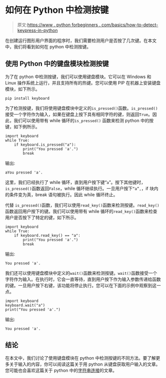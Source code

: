 # 如何在 Python 中检测按键

> 原文:[https://www . python forbeginners . com/basics/how-to-detect-keypress-in-python](https://www.pythonforbeginners.com/basics/how-to-detect-keypress-in-python)

在创建运行图形用户界面的程序时，我们需要检测用户是否按了几次键。在本文中，我们将看到如何在 python 中检测按键。

## 使用 Python 中的键盘模块检测按键

为了在 python 中检测按键，我们可以使用键盘模块。它可以在 Windows 和 Linux 操作系统上运行，并且支持所有的热键。您可以使用 PIP 在机器上安装键盘模块，如下所示。

```
pip install keyboard
```

为了检测按键，我们将使用键盘模块中定义的`is_pressed()`函数。`is_pressed()`接受一个字符作为输入，如果在键盘上按下具有相同字符的键，则返回`True`。因此，我们可以使用带有 while 循环的`is_pressed()` 函数来检测 python 中的按键，如下例所示。

```
import keyboard
while True:
    if keyboard.is_pressed("a"):
        print("You pressed 'a'.")
        break 
```

输出:

```
aYou pressed 'a'.
```

这里，我们已经执行了 while 循环，直到用户按下键“`a`”。按下其他键时，`is_pressed()`函数返回`False`，while 循环继续执行。一旦用户按下`“a”,`，if 块内的条件变为真，break 语句被执行。因此 while 循环终止。

代替 `is_pressed()`函数，我们可以使用`read_key()`函数来检测按键。`read_key()`函数返回用户按下的键。我们可以使用带有 while 循环的`read_key()`函数来检查用户是否按下了特定的键，如下所示。

```
import keyboard
while True:
    if keyboard.read_key() == "a":
        print("You pressed 'a'.")
        break
```

输出:

```
You pressed 'a'.
```

我们还可以使用键盘模块中定义的`wait()`函数来检测按键。`wait()`函数接受一个字符作为输入。在执行时，它会一直等待，直到用户按下作为输入参数传递给函数的键。一旦用户按下右键，该功能将停止执行。您可以在下面的示例中观察到这一点。

```
import keyboard
keyboard.wait("a")
print("You pressed 'a'.") 
```

输出:

```
You pressed 'a'.
```

## 结论

在本文中，我们讨论了使用键盘模块在 python 中检测按键的不同方法。要了解更多关于输入的内容，你可以阅读这篇关于用 python 从键盘获取用户输入的文章。您可能也会喜欢这篇关于 python 中的[字符串连接](https://www.pythonforbeginners.com/concatenation/string-concatenation-and-formatting-in-python)的文章。